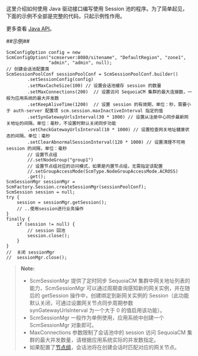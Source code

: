 这里介绍如何使用 Java 驱动接口编写使用 Session  池的程序。为了简单起见，下面的示例不全部是完整的代码，只起示例性作用。
    
更多查看 [Java API][java_api]。

##示例##

```lang-javascript
ScmConfigOption config = new ScmConfigOption("scmserver:8080/sitename", "DefaultRegion", "zone1",
                "admin", "admin", null);
// 创建会话池配置类
ScmSessionPoolConf sessionPoolConf = ScmSessionPoolConf.builder()
        .setSessionConfig(config)
        .setMaxCacheSize(100) // 设置会话池缓存 session 的数量
        .setMaxConnections(200)  // 设置访问 SequoiaCM 集群的最大连接数，一般为应用系统的最大并发数
        .setKeepAliveTime(1200)  // 设置 session 的有效期，单位：秒，需要小于 auth-server 配置项 scm.session.maxInactiveInterval 指定的值
        .setSynGatewayUrlsInterval(30 * 1000) // 设置从注册中心同步最新网关地址的间隔，单位：毫秒，不设置时默认关闭同步功能
        .setCheckGatewayUrlsInterval(10 * 1000) // 设置检查网关地址健康状态的间隔，单位：毫秒
        .setClearAbnormalSessionInterval(120 * 1000) // 设置清理不可用 session 的间隔，单位：毫秒
        // 设置节点组
        //.setNodeGroup("group1") 
        // 设置节点组对应的访问模式，如果是内置节点组，无需指定该配置
        //.setGroupAccessMode(ScmType.NodeGroupAccessMode.ACROSS)
        .get();
ScmSessionMgr sessionMgr = ScmFactory.Session.createSessionMgr(sessionPoolConf);
ScmSession session = null;
try {
    session = sessionMgr.getSession();
    // ..使用session进行业务操作
}
finally {
    if (session != null) {
        // session 回池
        session.close();
    }
}
//  关闭 sessionMgr
//  sessionMgr.close();
```

>  **Note:**
>
> * ScmSessionMgr 提供了定时同步 SequoiaCM 集群中网关地址列表的能力，ScmSessionMgr 可以通过周期查询感知新的网关实例，并在随后的 getSession 操作中，创建绑定到新网关实例的 Session（此功能默认关闭，可通过设置网关节点同步周期参数 synGatewayUrlsInterval 为一个大于 0 的值启用该功能）。
> * ScmSessionMgr 一般作为单例使用，应用系统中创建一个 ScmSessionMgr 对象即可。
> * MaxConnections 参数限制了会话池中的 session 访问 SequoiaCM 集群的最大并发数量，请根据应用系统实际的并发数指定。
> * 如果配置了[节点组][node_group]，会话池将在创建会话时匹配对应的网关节点。

[java_api]:api/java/html/index.html
[node_group]:Architecture/node_group.md

